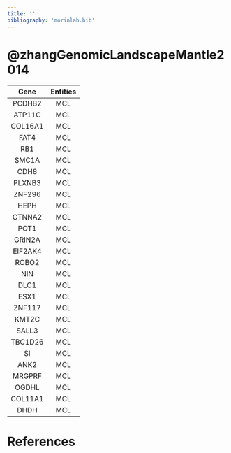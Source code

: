 ```yaml
---
title: ''
bibliography: 'morinlab.bib'
---
```


# @zhangGenomicLandscapeMantle2014
|Gene|Entities|
|:-:|:-:|
|PCDHB2|MCL|
|ATP11C|MCL|
|COL16A1|MCL|
|FAT4|MCL|
|RB1|MCL|
|SMC1A|MCL|
|CDH8|MCL|
|PLXNB3|MCL|
|ZNF296|MCL|
|HEPH|MCL|
|CTNNA2|MCL|
|POT1|MCL|
|GRIN2A|MCL|
|EIF2AK4|MCL|
|ROBO2|MCL|
|NIN|MCL|
|DLC1|MCL|
|ESX1|MCL|
|ZNF117|MCL|
|KMT2C|MCL|
|SALL3|MCL|
|TBC1D26|MCL|
|SI|MCL|
|ANK2|MCL|
|MRGPRF|MCL|
|OGDHL|MCL|
|COL11A1|MCL|
|DHDH|MCL|

# References

